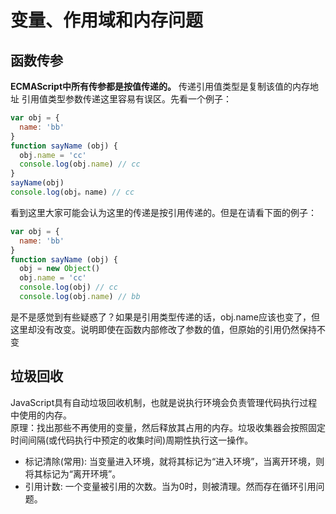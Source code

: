 # 变量、作用域和内存问题
## 函数传参
**ECMAScript中所有传参都是按值传递的。** 传递引用值类型是复制该值的内存地址
引用值类型参数传递这里容易有误区。先看一个例子：
```js
var obj = {
  name: 'bb'
}
function sayName (obj) {
  obj.name = 'cc'
  console.log(obj.name) // cc
}
sayName(obj)
console.log(obj。name) // cc
```
看到这里大家可能会认为这里的传递是按引用传递的。但是在请看下面的例子：
```js
var obj = {
  name: 'bb'
}
function sayName (obj) {
  obj = new Object()
  obj.name = 'cc'
  console.log(obj) // cc 
  console.log(obj.name) // bb
```
是不是感觉到有些疑惑了？如果是引用类型传递的话，obj.name应该也变了，但这里却没有改变。说明即使在函数内部修改了参数的值，但原始的引用仍然保持不变
## 垃圾回收
JavaScript具有自动垃圾回收机制，也就是说执行环境会负责管理代码执行过程中使用的内存。  
原理：找出那些不再使用的变量，然后释放其占用的内存。垃圾收集器会按照固定时间间隔(或代码执行中预定的收集时间)周期性执行这一操作。  
- 标记清除(常用): 当变量进入环境，就将其标记为“进入环境”，当离开环境，则将其标记为“离开环境”。
- 引用计数: 一个变量被引用的次数。当为0时，则被清理。然而存在循环引用问题。
